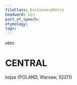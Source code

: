 ```yaml
---
fileClass: DictionaryEntry
headword: כּוסע
part_of_speech: 
etymology: 
tags: 
---
```

כּוסע

CENTRAL
========

kojsə {POLAND, Warsaw, 52211}